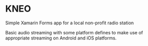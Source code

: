 # KNEO
Simple Xamarin Forms app for a local non-profit radio station

Basic audio streaming with some platform defines to make use of appropriate streaming on Android and iOS platforms.
